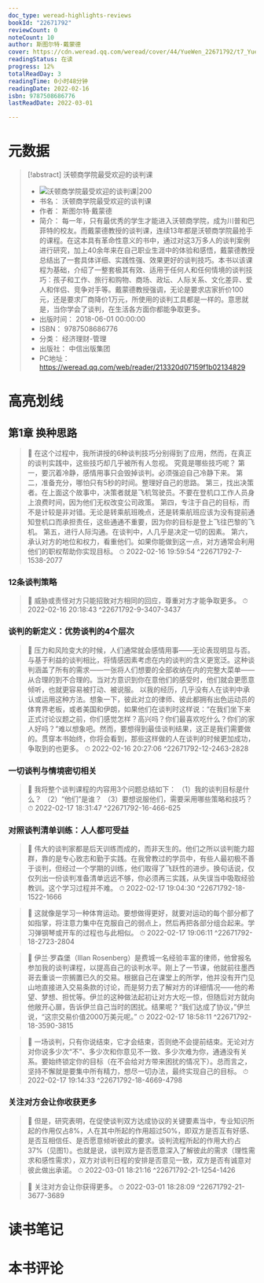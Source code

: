 ```yaml
---
doc_type: weread-highlights-reviews
bookId: "22671792"
reviewCount: 0
noteCount: 10
author: 斯图尔特·戴蒙德
cover: https://cdn.weread.qq.com/weread/cover/44/YueWen_22671792/t7_YueWen_22671792.jpg
readingStatus: 在读
progress: 12%
totalReadDay: 3
readingTime: 0小时48分钟
readingDate: 2022-02-16
isbn: 9787508686776
lastReadDate: 2022-03-01

---
```

# 元数据
> [!abstract] 沃顿商学院最受欢迎的谈判课
> - ![ 沃顿商学院最受欢迎的谈判课|200](https://cdn.weread.qq.com/weread/cover/44/YueWen_22671792/t7_YueWen_22671792.jpg)
> - 书名： 沃顿商学院最受欢迎的谈判课
> - 作者： 斯图尔特·戴蒙德
> - 简介： 每一年，只有最优秀的学生才能进入沃顿商学院，成为川普和巴菲特的校友。而戴蒙德教授的谈判课，连续13年都是沃顿商学院最抢手的课程。在这本具有革命性意义的书中，通过对这3万多人的谈判案例进行研究，加上40余年来在自己职业生涯中的体验和感悟，戴蒙德教授总结出了一套具体详细、实践性强、效果更好的谈判技巧。本书以该课程为基础，介绍了一整套极其有效、适用于任何人和任何情境的谈判技巧：孩子和工作、旅行和购物、商场、政坛、人际关系、文化差异、爱人和伴侣、竞争对手等。戴蒙德教授强调，无论是要求店家折价100元，还是要求厂商降价1万元，所使用的谈判工具都是一样的。意思就是，当你学会了谈判，在生活各方面你都能争取更多。
> - 出版时间： 2018-06-01 00:00:00
> - ISBN： 9787508686776
> - 分类： 经济理财-管理
> - 出版社： 中信出版集团
> - PC地址：https://weread.qq.com/web/reader/213320d07159f1b02134829

# 高亮划线

## 第1章 换种思路

> 📌 在这个过程中，我所讲授的6种谈判技巧分别得到了应用，然而，在真正的谈判实践中，这些技巧却几乎被所有人忽视。
   究竟是哪些技巧呢？
   第一，要沉着冷静，感情用事只会毁掉谈判。必须强迫自己冷静下来。
   第二，准备充分，哪怕只有5秒的时间。整理好自己的思路。
   第三，找出决策者。在上面这个故事中，决策者就是飞机驾驶员。不要在登机口工作人员身上浪费时间，因为他们无权改变公司政策。
   第四，专注于自己的目标，而不是计较是非对错。无论是转乘航班晚点，还是转乘航班应该为没有提前通知登机口而承担责任，这些通通不重要，因为你的目标是登上飞往巴黎的飞机。
   第五，进行人际沟通。在谈判中，人几乎是决定一切的因素。
   第六，承认对方的地位和权力，看重他们。如果你能做到这一点，对方通常会利用他们的职权帮助你实现目标。 
> ⏱ 2022-02-16 19:59:54 ^22671792-7-1538-2077

### 12条谈判策略

> 📌 威胁或责怪对方只能招致对方相同的回应，尊重对方才能争取更多。 
> ⏱ 2022-02-16 20:18:43 ^22671792-9-3407-3437

### 谈判的新定义：优势谈判的4个层次

> 📌 压力和风险变大的时候，人们通常就会感情用事——无论表现明显与否。与基于利益的谈判相比，将情感因素考虑在内的谈判的含义更宽泛。这种谈判涵盖了所有的需求——一张将人们想要的全部收纳在内的完整大菜单——从合理的到不合理的。当对方意识到你在意他们的感受时，他们就会更愿意倾听，也就更容易被打动、被说服。
   以我的经历，几乎没有人在谈判中承认或运用这种方法。想象一下，彼此对立的律师、彼此都拥有出色运动员的体育界老板，或者美国和伊朗，如果他们在谈判时这样说：“在我们坐下来正式讨论议题之前，你们感觉怎样？高兴吗？你们最喜欢吃什么？你们的家人好吗？”难以想象吧。然而，要想得到最佳谈判结果，这正是我们需要做的。贯穿本书始终，你将会看到，那些这样做的人在谈判的时候更加成功，争取到的也更多。 
> ⏱ 2022-02-16 20:27:06 ^22671792-12-2463-2828

### 一切谈判与情境密切相关

> 📌 我将整个谈判课程的内容用3个问题总结如下：
   （1）我的谈判目标是什么？
   （2）“他们”是谁？
   （3）要想说服他们，需要采用哪些策略和技巧？ 
> ⏱ 2022-02-17 18:31:47 ^22671792-16-466-625

### 对照谈判清单训练：人人都可受益

> 📌 伟大的谈判家都是后天训练而成的，而非天生的。他们之所以谈判能力超群，靠的是专心致志和勤于实践。在我曾教过的学员中，有些人最初极不善于谈判，但经过一个学期的训练，他们取得了飞跃性的进步。换句话说，仅仅列出一份谈判准备清单远远不够，你必须再三实践，从失误当中吸取经验教训。这个学习过程并不难。 
> ⏱ 2022-02-17 19:04:30 ^22671792-18-1522-1666

> 📌 这就像是学习一种体育运动。要想做得更好，就要对运动的每个部分都了如指掌，将注意力集中在克服自己的弱点上，然后再把各部分组合起来。学习弹钢琴或开车的过程也与此相似。 
> ⏱ 2022-02-17 19:06:11 ^22671792-18-2723-2804

> 📌 伊兰·罗森堡（Illan Rosenberg）是费城一名经验丰富的律师，他曾报名参加我的谈判课程，以提高自己的谈判水平。刚上了一节课，他就前往墨西哥去重谈一宗搁置已久的交易。根据自己在课堂上的所学，他并没有开门见山地直接进入交易条款的讨论，而是努力去了解对方的详细情况——他的希望、梦想、担忧等。伊兰的这种做法起初让对方大吃一惊，但随后对方就向他敞开心扉，告诉伊兰自己当时的困扰。结果呢？“我们达成了协议，”伊兰说，“这宗交易价值2000万美元呢。” 
> ⏱ 2022-02-17 18:58:11 ^22671792-18-3590-3815

> 📌 一场谈判，只有你说结束，它才会结束，否则绝不会提前结束。无论对方对你说多少次“不”、多少次和你意见不一致、多少次难为你，通通没有关系。要始终锁定你的目标（在不会给对方带来困扰的情况下）。总而言之，坚持不懈就是要集中所有精力，想尽一切办法，最终实现自己的目标。 
> ⏱ 2022-02-17 19:14:33 ^22671792-18-4669-4798

### 关注对方会让你收获更多

> 📌 但是，研究表明，在促使谈判双方达成协议的关键要素当中，专业知识所起的作用仅占8%，人在其中所起的作用超过50%，即双方是否互有好感、是否互相信任、是否愿意倾听彼此的要求。谈判流程所起的作用大约占37%（见图1）。也就是说，谈判双方是否愿意深入了解彼此的需求（理性需求和感性需求），双方对谈判日程的安排是否意见一致，双方是否有诚意对彼此做出承诺。 
> ⏱ 2022-03-01 18:21:16 ^22671792-21-1254-1426

> 📌 关注对方会让你获得更多。 
> ⏱ 2022-03-01 18:28:09 ^22671792-21-3677-3689

# 读书笔记

# 本书评论

